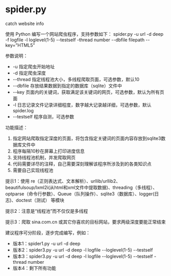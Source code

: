 # spider.py

catch website info

使用 Python 编写一个网站爬虫程序，支持参数如下：
spider.py -u url -d deep -f logfile -l loglevel(1-5)  --testself -thread number --dbfile  filepath  --key=”HTML5”

参数说明：
* -u 指定爬虫开始地址
* -d 指定爬虫深度
* --thread 指定线程池大小，多线程爬取页面，可选参数，默认10
* --dbfile 存放结果数据到指定的数据库（sqlite）文件中
* --key 页面内的关键词，获取满足该关键词的网页，可选参数，默认为所有页面
* -l 日志记录文件记录详细程度，数字越大记录越详细，可选参数，默认spider.log
* --testself 程序自测，可选参数

功能描述：
1. 指定网站爬取指定深度的页面，将包含指定关键词的页面内容存放到sqlite3数据库文件中
2. 程序每隔10秒在屏幕上打印进度信息
3. 支持线程池机制，并发爬取网页
4. 代码需要详尽的注释，自己需要深刻理解该程序所涉及到的各类知识点
5. 需要自己实现线程池


提示1：使用 re（正则表达式、文本解析）、urllib/urllib2、beautifulsoup/lxml2i(从html和xml文件中提取数据)、threading（多线程）、optparse（命令行参数）、Queue（队列操作）、sqlite3（数据库）、logger(日志)、doctest（测试） 等模块

提示2：注意是“线程池”而不仅仅是多线程

提示3：爬取 sina.com.cn 或其它你喜欢的目标网站，要求两级深度要能正常结束


建议程序可分阶段，逐步完成编写，例如：
* 版本1：spider1.py -u url -d deep
* 版本2：spider3.py -u url -d deep -l logfile --loglevel(1-5)  --testself
* 版本3：spider3.py -u url -d deep -l logfile --loglevel(1-5)  --testself -thread number
* 版本4：剩下所有功能
